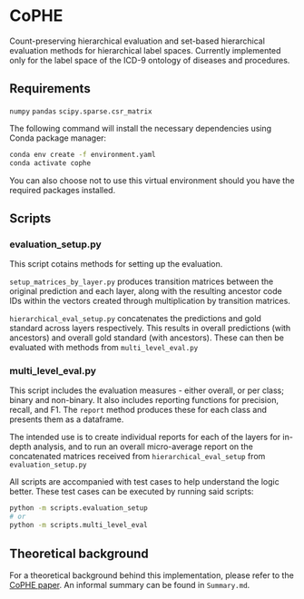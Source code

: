 # CoPHE

Count-preserving hierarchical evaluation and set-based hierarchical evaluation methods for hierarchical label spaces.
Currently implemented only for the label space of the ICD-9 ontology of diseases and procedures.

## Requirements

``numpy``
``pandas``
``scipy.sparse.csr_matrix``

The following command will install the necessary dependencies using Conda package manager:
```bash
conda env create -f environment.yaml
conda activate cophe
```

You can also choose not to use this virtual environment should you have the required packages installed.

## Scripts

### evaluation_setup.py
This script cotains methods for setting up the evaluation.

``setup_matrices_by_layer.py`` produces transition matrices between the original prediction and each layer, along with the resulting ancestor code IDs within the vectors created through multiplication by transition matrices.


``hierarchical_eval_setup.py`` concatenates the predictions and gold standard across layers respectively. This results in overall predictions (with ancestors) and overall gold standard (with ancestors). These can then be evaluated with methods from ``multi_level_eval.py``

### multi_level_eval.py 
This script includes the evaluation measures - either overall, or per class; binary and non-binary. It also includes reporting functions for precision, recall, and F1. The ``report`` method produces these for each class and presents them as a dataframe.

The intended use is to create individual reports for each of the layers for in-depth analysis, and to run an overall micro-average report on the concatenated matrices received from ``hierarchical_eval_setup`` from ``evaluation_setup.py``

All scripts are accompanied with test cases to help understand the logic better.
These test cases can be executed by running said scripts:
```bash
python -m scripts.evaluation_setup
# or
python -m scripts.multi_level_eval
```

## Theoretical background

For a theoretical background behind this implementation, please refer to the [CoPHE paper](https://arxiv.org/abs/2109.04853).
An informal summary can be found in ``Summary.md``.